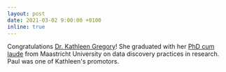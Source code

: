 ```yaml
---
layout: post
date: 2021-03-02 9:00:00 +0100
inline: true
---
```


Congratulations [Dr. Kathleen Gregory](https://kathleen-gregory.com)! She graduated with her [PhD cum laude](https://doi.org/10.26481/dis.20210302kg) from Maastricht University on data discovery practices in research. Paul was one of Kathleen's promotors.